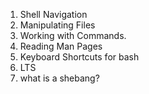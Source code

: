 1. Shell Navigation
2. Manipulating Files
3. Working with Commands.
4. Reading Man Pages
5. Keyboard Shortcuts for bash
6. LTS
7. what is a shebang?
